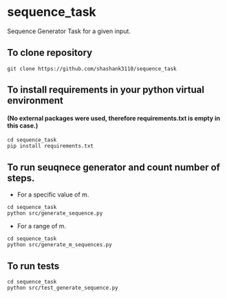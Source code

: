# sequence_task
Sequence Generator Task for a given input.

## To clone repository
```
git clone https://github.com/shashank3110/sequence_task
```
## To install requirements in your python virtual environment 
#### (No external packages were used, therefore requirements.txt is empty in this case.)
```
cd sequence_task
pip install requirements.txt
```
## To run seuqnece generator and count number of steps.
- For a specific value of m.
```
cd sequence_task
python src/generate_sequence.py
```
- For a range of m.
```
cd sequence_task
python src/generate_m_sequences.py
```
## To run tests
```
cd sequence_task
python src/test_generate_sequence.py
```
